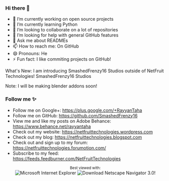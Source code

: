 ### Hi there 👋

<!--
**SmashedFrenzy16/SmashedFrenzy16** is a ✨ _special_ ✨ repository because its `README.md` (this file) appears on your GitHub profile.
-->

- 🔭 I’m currently working on open source projects
- 🌱 I’m currently learning Python
- 👯 I’m looking to collaborate on a lot of repositories
- 🤔 I’m looking for help with general GitHub features
- 💬 Ask me about READMEs
- 📫 How to reach me: On GitHub
- 😄 Pronouns: He
- ⚡ Fun fact: I like commiting projects on GitHub!

What's New: I am introducing SmashedFrenzy16 Studios outside of NetFruit Technologies! SmashedFrenzy16 Studios

Note: I will be making blender addons soon!




### Follow me ✨

- Follow me on Google+: https://plus.google.com/+RayyanTaha
- Follow me on GitHub: https://github.com/SmashedFrenzy16
- View me and like my posts on Adobe Behance: https://www.behance.net/rayyantaha
- Check out my website: https://netfruittechnologies.wordpress.com
- Check out my blog: https://netfruittechnologies.blogspot.com
- Check out and sign up to my forum: https://netfruittechnologies.forumotion.com/
- Subscribe to my feed: https://feeds.feedburner.com/NetFruitTechnologies


<div align="center">

<sup>Best viewed with:</sup><br />![Microsoft Internet Explorer](https://user-images.githubusercontent.com/282759/84683523-52f97980-af05-11ea-9da0-639e1c368536.gif)
<img src="file:///home/chronos/u-861f8e694b40cbb726e3137ef04b34021ec8ed12/MyFiles/Downloads/netscape.gif" alt="Download Netscape Navigator 3.0!">
</div>


